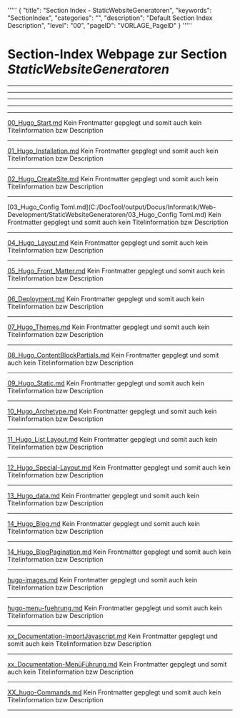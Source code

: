 '''''
{
"title": "Section Index - StaticWebsiteGeneratoren",
"keywords": "SectionIndex",
"categories": "",
"description": "Default Section Index Description",
"level": "00",
"pageID": "VORLAGE_PageID"
}
'''''


<h1>Section-Index Webpage zur Section <i>StaticWebsiteGeneratoren</i></h1>

<hr><hr><hr><hr><hr>


[00_Hugo_Start.md](C:/DocTool/output/Docus/Informatik/Web-Development/StaticWebsiteGeneratoren/00_Hugo_Start.md)
Kein Frontmatter gepglegt und somit auch kein Titelinformation bzw Description<hr>


[01_Hugo_Installation.md](C:/DocTool/output/Docus/Informatik/Web-Development/StaticWebsiteGeneratoren/01_Hugo_Installation.md)
Kein Frontmatter gepglegt und somit auch kein Titelinformation bzw Description<hr>


[02_Hugo_CreateSite.md](C:/DocTool/output/Docus/Informatik/Web-Development/StaticWebsiteGeneratoren/02_Hugo_CreateSite.md)
Kein Frontmatter gepglegt und somit auch kein Titelinformation bzw Description<hr>


[03_Hugo_Config Toml.md](C:/DocTool/output/Docus/Informatik/Web-Development/StaticWebsiteGeneratoren/03_Hugo_Config Toml.md)
Kein Frontmatter gepglegt und somit auch kein Titelinformation bzw Description<hr>


[04_Hugo_Layout.md](C:/DocTool/output/Docus/Informatik/Web-Development/StaticWebsiteGeneratoren/04_Hugo_Layout.md)
Kein Frontmatter gepglegt und somit auch kein Titelinformation bzw Description<hr>


[05_Hugo_Front_Matter.md](C:/DocTool/output/Docus/Informatik/Web-Development/StaticWebsiteGeneratoren/05_Hugo_Front_Matter.md)
Kein Frontmatter gepglegt und somit auch kein Titelinformation bzw Description<hr>


[06_Deployment.md](C:/DocTool/output/Docus/Informatik/Web-Development/StaticWebsiteGeneratoren/06_Deployment.md)
Kein Frontmatter gepglegt und somit auch kein Titelinformation bzw Description<hr>


[07_Hugo_Themes.md](C:/DocTool/output/Docus/Informatik/Web-Development/StaticWebsiteGeneratoren/07_Hugo_Themes.md)
Kein Frontmatter gepglegt und somit auch kein Titelinformation bzw Description<hr>


[08_Hugo_ContentBlockPartials.md](C:/DocTool/output/Docus/Informatik/Web-Development/StaticWebsiteGeneratoren/08_Hugo_ContentBlockPartials.md)
Kein Frontmatter gepglegt und somit auch kein Titelinformation bzw Description<hr>


[09_Hugo_Static.md](C:/DocTool/output/Docus/Informatik/Web-Development/StaticWebsiteGeneratoren/09_Hugo_Static.md)
Kein Frontmatter gepglegt und somit auch kein Titelinformation bzw Description<hr>


[10_Hugo_Archetype.md](C:/DocTool/output/Docus/Informatik/Web-Development/StaticWebsiteGeneratoren/10_Hugo_Archetype.md)
Kein Frontmatter gepglegt und somit auch kein Titelinformation bzw Description<hr>


[11_Hugo_List.Layout.md](C:/DocTool/output/Docus/Informatik/Web-Development/StaticWebsiteGeneratoren/11_Hugo_List.Layout.md)
Kein Frontmatter gepglegt und somit auch kein Titelinformation bzw Description<hr>


[12_Hugo_Special-Layout.md](C:/DocTool/output/Docus/Informatik/Web-Development/StaticWebsiteGeneratoren/12_Hugo_Special-Layout.md)
Kein Frontmatter gepglegt und somit auch kein Titelinformation bzw Description<hr>


[13_Hugo_data.md](C:/DocTool/output/Docus/Informatik/Web-Development/StaticWebsiteGeneratoren/13_Hugo_data.md)
Kein Frontmatter gepglegt und somit auch kein Titelinformation bzw Description<hr>


[14_Hugo_Blog.md](C:/DocTool/output/Docus/Informatik/Web-Development/StaticWebsiteGeneratoren/14_Hugo_Blog.md)
Kein Frontmatter gepglegt und somit auch kein Titelinformation bzw Description<hr>


[14_Hugo_BlogPagination.md](C:/DocTool/output/Docus/Informatik/Web-Development/StaticWebsiteGeneratoren/14_Hugo_BlogPagination.md)
Kein Frontmatter gepglegt und somit auch kein Titelinformation bzw Description<hr>


[hugo-images.md](C:/DocTool/output/Docus/Informatik/Web-Development/StaticWebsiteGeneratoren/hugo-images.md)
Kein Frontmatter gepglegt und somit auch kein Titelinformation bzw Description<hr>


[hugo-menu-fuehrung.md](C:/DocTool/output/Docus/Informatik/Web-Development/StaticWebsiteGeneratoren/hugo-menu-fuehrung.md)
Kein Frontmatter gepglegt und somit auch kein Titelinformation bzw Description<hr>


[xx_Documentation-ImportJavascript.md](C:/DocTool/output/Docus/Informatik/Web-Development/StaticWebsiteGeneratoren/xx_Documentation-ImportJavascript.md)
Kein Frontmatter gepglegt und somit auch kein Titelinformation bzw Description<hr>


[xx_Documentation-MenüFührung.md](C:/DocTool/output/Docus/Informatik/Web-Development/StaticWebsiteGeneratoren/xx_Documentation-MenüFührung.md)
Kein Frontmatter gepglegt und somit auch kein Titelinformation bzw Description<hr>


[XX_hugo-Commands.md](C:/DocTool/output/Docus/Informatik/Web-Development/StaticWebsiteGeneratoren/XX_hugo-Commands.md)
Kein Frontmatter gepglegt und somit auch kein Titelinformation bzw Description<hr>